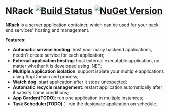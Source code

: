 NRack  [![Build Status](https://travis-ci.org/kerryjiang/NRack.svg?branch=master)](https://travis-ci.org/kerryjiang/NRack) [![NuGet Version](https://img.shields.io/nuget/v/NRack.svg?style=flat)](https://www.nuget.org/packages/NRack/)
=====

**NRack** is a server application container, which can be used for your back end services' hosting and management.

**Features**:

* **Automatic service hosting**: host your many backend applications, needn't create service for each application;
* **External application hosting**: host external executable application, no matter whether it is developed using .NET;
* **Multiple application isolation**: support isolate your multiple applications using AppDomain and process;
* **Watch dog**: start application after it stops unexpected;
* **Automatic recycle management**: restart application automatically after it satisify some conditions;
* **App Garden(TODO)**: run one application in multiple instances;
* **Task Scheduler(TODO)**： run the designate application on schedule.
